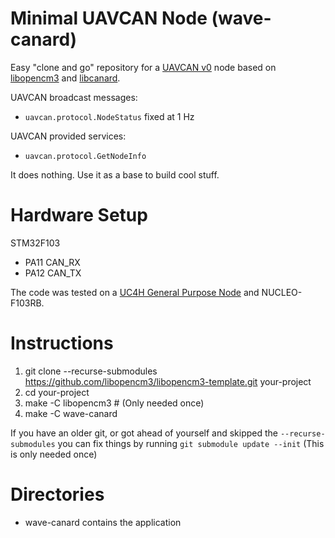 # Minimal UAVCAN Node (wave-canard)

Easy "clone and go" repository for a [UAVCAN v0] node based on [libopencm3] and [libcanard].

UAVCAN broadcast messages:
* `uavcan.protocol.NodeStatus` fixed at 1 Hz

UAVCAN provided services:
* `uavcan.protocol.GetNodeInfo`

It does nothing.
Use it as a base to build cool stuff.

# Hardware Setup

STM32F103

- PA11 CAN\_RX
- PA12 CAN\_TX

The code was tested on a
[UC4H General Purpose Node](https://github.com/olliw42/uavcan4hobbyists/tree/master/pcbs/UC4H%20General%20Purpose%20Node%202nd%20Generation)
and NUCLEO-F103RB.

# Instructions
 1. git clone --recurse-submodules https://github.com/libopencm3/libopencm3-template.git your-project
 2. cd your-project
 3. make -C libopencm3 # (Only needed once)
 4. make -C wave-canard

If you have an older git, or got ahead of yourself and skipped the ```--recurse-submodules```
you can fix things by running ```git submodule update --init``` (This is only needed once)

# Directories
* wave-canard contains the application

[libopencm3]: https://github.com/libopencm3/libopencm3
[libcanard]: https://github.com/UAVCAN/libcanard/tree/legacy-v0
[UAVCAN v0]: https://legacy.uavcan.org/
